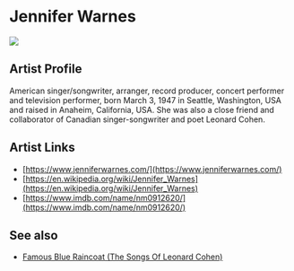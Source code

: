 # Jennifer Warnes

![](../../asssets/artists/Jennifer_Warnes.png)

## Artist Profile

American singer/songwriter, arranger, record producer, concert performer and television performer, born March 3, 1947 in Seattle, Washington, USA and raised in Anaheim, California, USA. She was also a close friend and collaborator of Canadian singer-songwriter and poet Leonard Cohen.

## Artist Links

- [https://www.jenniferwarnes.com/](https://www.jenniferwarnes.com/)
- [https://en.wikipedia.org/wiki/Jennifer_Warnes](https://en.wikipedia.org/wiki/Jennifer_Warnes)
- [https://www.imdb.com/name/nm0912620/](https://www.imdb.com/name/nm0912620/)


## See also

- [Famous Blue Raincoat (The Songs Of Leonard Cohen)](Jennifer_Warnes-Famous_Blue_Raincoat_The_Songs_Of_Leonard_Cohen.md)
